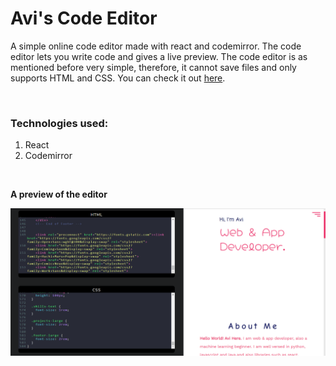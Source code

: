 # Avi's Code Editor

<p>
  A simple online code editor made with react and codemirror. The code editor lets you write code and gives a live preview. The code editor is as mentioned before very simple,     therefore, it cannot save files and only supports HTML and CSS. You can check it out <a href="https://avi-code-editor.netlify.app/" target="_blank">here</a>.
</p>
<br>
<h3><b>Technologies used:</b></h3>  
<ol>
  <li>React</li>
  <li>Codemirror</li>
</ol>
</p>
<br>
<p><b>A preview of the editor</b></p>
<img src="Avi's Code Editor.png"/>

<p>
